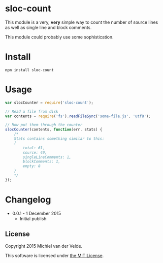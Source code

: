 # sloc-count

This module is a very, **very** simple way to count the number of source lines as well as single line and block comments.

This module could probably use some sophistication.

# Install

```
npm install sloc-count
```

# Usage

```js
var slocCounter = require('sloc-count');

// Read a file from disk
var contents = require('fs').readFileSync('some-file.js', 'utf8');

// Now put them through the counter
slocCounter(contents, function(err, stats) {
	/*
	Stats contains something similar to this:
	{
		total: 61,
		source: 49,
		singleLineComments: 1,
		blockComments: 1,
		empty: 8
	}
	*/
});
```
# Changelog

* 0.0.1 - 1 December 2015
  * Initial publish

## License

Copyright 2015 Michiel van der Velde.

This software is licensed under [the MIT License](LICENSE).
